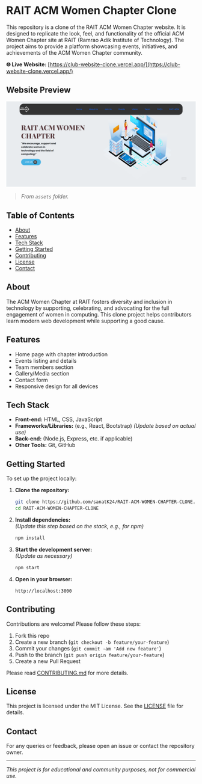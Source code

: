 # RAIT ACM Women Chapter Clone

This repository is a clone of the RAIT ACM Women Chapter website. It is designed to replicate the look, feel, and functionality of the official ACM Women Chapter site at RAIT (Ramrao Adik Institute of Technology). The project aims to provide a platform showcasing events, initiatives, and achievements of the ACM Women Chapter community.

**🌐 Live Website:** [https://club-website-clone.vercel.app/](https://club-website-clone.vercel.app/)

## Website Preview

<!-- Replace these paths with actual image paths in your repository -->
<p align="center">
  <img alt="Homepage Preview" src="./assets/homepage.png" width="700"/>
</p>

> _From `assets` folder._

## Table of Contents

- [About](#about)
- [Features](#features)
- [Tech Stack](#tech-stack)
- [Getting Started](#getting-started)
- [Contributing](#contributing)
- [License](#license)
- [Contact](#contact)

## About

The ACM Women Chapter at RAIT fosters diversity and inclusion in technology by supporting, celebrating, and advocating for the full engagement of women in computing. This clone project helps contributors learn modern web development while supporting a good cause.

## Features

- Home page with chapter introduction
- Events listing and details
- Team members section
- Gallery/Media section
- Contact form
- Responsive design for all devices

## Tech Stack

- **Front-end:** HTML, CSS, JavaScript
- **Frameworks/Libraries:** (e.g., React, Bootstrap) *(Update based on actual use)*
- **Back-end:** (Node.js, Express, etc. if applicable)
- **Other Tools:** Git, GitHub

## Getting Started

To set up the project locally:

1. **Clone the repository:**
   ```sh
   git clone https://github.com/sanatK24/RAIT-ACM-WOMEN-CHAPTER-CLONE.git
   cd RAIT-ACM-WOMEN-CHAPTER-CLONE
   ```

2. **Install dependencies:**  
   *(Update this step based on the stack, e.g., for npm)*
   ```sh
   npm install
   ```

3. **Start the development server:**  
   *(Update as necessary)*
   ```sh
   npm start
   ```

4. **Open in your browser:**
   ```
   http://localhost:3000
   ```

## Contributing

Contributions are welcome! Please follow these steps:

1. Fork this repo
2. Create a new branch (`git checkout -b feature/your-feature`)
3. Commit your changes (`git commit -am 'Add new feature'`)
4. Push to the branch (`git push origin feature/your-feature`)
5. Create a new Pull Request

Please read [CONTRIBUTING.md](CONTRIBUTING.md) for more details.

## License

This project is licensed under the MIT License. See the [LICENSE](LICENSE) file for details.

## Contact

For any queries or feedback, please open an issue or contact the repository owner.

---

*This project is for educational and community purposes, not for commercial use.*

